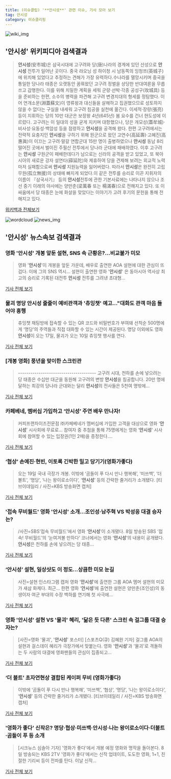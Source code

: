 ```yaml
---
title: (이슈클립) '**안시성**' 관련 이슈, 기사 모아 보기
tag: 안시성
category: 이슈클리핑
---
```

![wiki_img](https://user-images.githubusercontent.com/42597476/44503234-41136a80-a6d0-11e8-9071-6fc6418eafe4.png)
## **'**안시성**'** 위키피디아 검색결과
>**안시성**(安市城)은 삼국시대에 고구려와 당(唐)나라의 경계에 있던 산성으로 **안시성** 전투가 일어난 곳이다. 중국 랴오닝 성 하이청 시 남동쪽의 잉청쯔(英城子)에 위치해 있었다고 추정하는 견해가 가장 유력하다.수나라를 멸망시키며 중국을 통일한 당나라 태종은 오랫동안 꿈꿔왔던 고구려 정벌을 상당한 반대여론을 무릅쓰고 감행한다. 이를 위해 치밀한 계획을 세워 군량·선박·각종 공성구(攻城具) 등을 준비하는 한편, 소수의 병력을 파견해 고구려 변경지대의 형세를 정탐했다. 이어 연개소문(淵蓋蘇文)이 영류왕과 대신들을 살해하고 집권했으므로 성토하지 않을 수 없다는 구실을 내세워 고구려 침공을 실천에 옮긴다. 이세적·장량(張亮) 등이 지휘하는 당의 10만 대군은 보장왕 4년(645년) 봄 요수를 건너 현도성에 이르렀다. 고구려는 이 일대의 성을 굳게 지키며 대항했으나, 당은 개모성(蓋牟城)·비사성·요동성·백암성 등을 점령하고 **안시성**을 공격해 왔다. 한편 고구려에서는 전략적 요충지인 **안시성**을 구하기 위해 원군으로 왔던 고연수(高延壽)·고혜진(高惠眞)이 이끄는 고구려·말갈 연합군대 15만 명이 출병하였으나 **안시성** 동남 8리 떨어진 곳에서 벌이진 주필산 전투에서 당나라 군대에 패배하였다. 이후 고구려는 **안시성** 구원군이 패배한데다가 남으로는 신라의 공격을 받고 있었고, 또 북아시아의 새로운 강자 설연타(薛延陀)와 제휴하여 당을 견제해 보려는 외교적 노력마저 실패함으로써 **안시성** 지원능력을 잃어버렸다. 따라서 **안시성**은 완전히 고립무원(孤立無援)의 상태에 빠지게 되었다.이 같은 전투를 승리로 이끈 지휘자의 이름이 『삼국사기』 등의 **안시성**전투에 관한 기본사료에는 나타나지 않으나 조선 중기 이래의 야사에는 양만춘(梁萬春 또는 楊滿春)으로 전해지고 있다. 또 이 싸움에서 당 태종은 눈에 화살을 맞았다는 이야기가 고려 후기의 문헌을 통해 전해지고 있다.

<a href="https://ko.wikipedia.org/wiki/안시성" target="_blank">위키백과 전체보기</a>

![wordcloud](https://s3.ap-northeast-2.amazonaws.com/lyrics101-wordcloud/2018-09-09-1536424846.png)
![news_img](https://user-images.githubusercontent.com/42597476/44507050-1206f400-a6e4-11e8-8d98-7ffbfebb353f.png)
## **'**안시성**'** 뉴스속보 검색결과
### 영화 '**안시성**' 개봉 앞둔 설현, SNS 속 근황은?…비교불가 미모

>영화 '**안시성**'이 개봉을 앞둔 가운데, 배우로 출연한 AOA 설현에 대한 관심이 뜨겁다. 이에 그의 SNS 역시... 설현이 출연한 영화 '**안시성**' 은 동아시아 역사상 최고의 승리로 기록된 대전투 **안시성** 전투를 그려낸 초대형...

<a href="http://www.topstarnews.net/news/articleView.html?idxno=478409" target="_blank">기사 전체 보기</a>

### 물괴 명당 **안시성** 줄줄이 예비관객과 '츄잉챗' 예고..."대화도 관객 마음 들어야 흥행

>츄잉챗 채팅방에 접속할 수 있는 QR 코드와 비밀번호가 부여돼 선착순 500명에게 ‘명당’의 주역들과 직접 대화할 수 있는 시간이 제공된다. 명당 이외에도 영화 **안시성**이 오는 17일, 물괴가 오는 10일 츄잉챗 행사를 연다.

<a href="http://www.kookje.co.kr/news2011/asp/newsbody.asp?code=0500&key=20180909.99099003241" target="_blank">기사 전체 보기</a>

### [개봉 영화] 풍년을 맞이한 스크린관

>-------------------------------------- 고구려 시대, 천하를 손에 넣으려는 당 태종은 수십만 대군을 동원해 고구려의 변방 **안시성**을 침공합니다. 20만 명에 달하는 최강의 당나라 군대와는 달리 **안시성**의 전사들은 5천여 명밖에...

<a href="http://www.obsnews.co.kr/news/articleView.html?idxno=1114956" target="_blank">기사 전체 보기</a>

### 카페베네, 멤버십 가입하고 ‘**안시성**’ 주연 배우 만나자!

>커피프랜차이즈전문점 ㈜카페베네가 멤버십에 가입한 고객을 대상으로 영화 ‘**안시성**’ 시사회에 무료로... 참여자 중 추첨을 통해 75명에게는 영화 ‘**안시성**’ 시사회에 참여할 수 있는 입장권(1인 2매)을 증정한다....

<a href="http://moneys.mt.co.kr/news/mwView.php?no=2018090710558091576" target="_blank">기사 전체 보기</a>

### ‘협상’ 손예진·현빈, 이토록 긴박한 밀고 당기기(영화가좋다)

>오는 19일 국내 극장가 개봉. 이밖에 ‘곰돌이 푸 다시 만나 행복해’, ‘미쓰백’, ‘더 볼트’, ‘명당’, ‘나는 왕이로소이다’, ‘**안시성**’ 등의 간략한 줄거리가 소개됐다. [티브이데일리 / 사진=KBS 방송화면 캡처]

<a href="http://tvdaily.asiae.co.kr/read.php3?aid=15363730161393197008" target="_blank">기사 전체 보기</a>

### '접속 무비월드' 영화 '**안시성**' 소개…조인성·남주혁 VS 박성웅 대결 승자는?

>/사진=SBS‘접속 무비월드’에서 영화 ‘**안시성**’이 소개됐다. 8일 방송된 SBS ‘접속! 무비월드’의 ‘눈여겨볼 만하다’ 코너에서는 영화 ‘**안시성**’의 내용이 공개됐다. **안시성**은 천하를 손에 넣으려는 당 태종...

<a href="http://www.asiatoday.co.kr/view.php?key=20180908010004386" target="_blank">기사 전체 보기</a>

### ‘**안시성**’ 설현, 일상샷도 이 정도…상큼한 미모 눈길

>사진=설현 인스타그램 캡처 영화 ‘**안시성**’에 출연한 그룹 AOA 멤머 설현의 미모가 새삼 화제다. 최근... 한편 영화 ‘**안시성**’에 출연한 설현은 양만춘(조인성)의 동생이자 여군 부대의 수장 백하를 연기해 첫 사극에...

<a href="http://view.asiae.co.kr/news/view.htm?idxno=2018090811485268626" target="_blank">기사 전체 보기</a>

### 영화 '**안시성**' 설현 VS '물괴' 혜리, '닮은 듯 다른' 스크린 속 걸그룹 대결 승자는?

>[사진=영화 '물괴', '**안시성**' 포스터] [스포츠Q(큐) 김혜원 기자] 걸그룹 AOA의 설현과 걸스데이 혜리가 극장가에서 맞붙는다.  영화 '**안시성**'과 '물괴'로 격돌하는 두 사람의 대결에 영화팬들의 관심이 집중되고...

<a href="http://www.sportsq.co.kr/news/articleView.html?idxno=301984" target="_blank">기사 전체 보기</a>

### ‘더 볼트’ 초자연현상 결합된 케이퍼 무비 (영화가좋다)

>이밖에 ‘곰돌이 푸 다시 만나 행복해’, ‘미쓰백’, ‘협상’, ‘명당’, ‘나는 왕이로소이다’, ‘**안시성**’ 등의 간략한 줄거리가 소개됐다. [티브이데일리 / 사진=KBS 방송화면 캡처]

<a href="http://tvdaily.asiae.co.kr/read.php3?aid=15363897011393217008" target="_blank">기사 전체 보기</a>

### '영화가 좋다' 신작은? 명당·협상·미쓰백·**안시성**·나는 왕이로소이다·더볼트·곰돌이 푸 등 소개

>[시크뉴스 심솔아 기자] '영화가 좋다'에서 개봉 예정 영화와 명작을 돌아본다. 8일 방송되는 KBS 2TV '영화가 좋다'에서는 신작 업데이트, 도도한 영화, 1+1, 친절한 기리씨 등이 전파를 탄다. 이날 신작...

<a href="http://chicnews.mk.co.kr/article.php?aid=1536372951210904011" target="_blank">기사 전체 보기</a>


